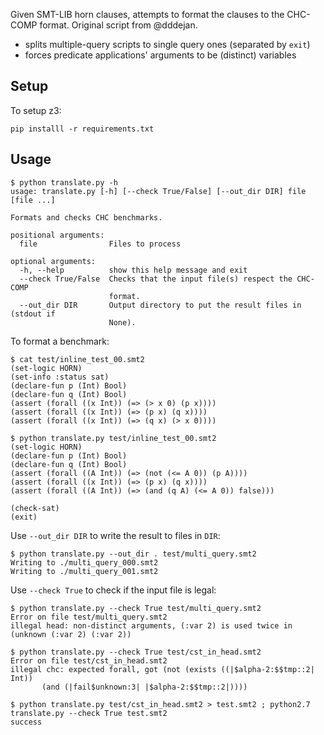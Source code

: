 Given SMT-LIB horn clauses, attempts to format the clauses to the CHC-COMP format. Original script from @dddejan.

- splits multiple-query scripts to single query ones (separated by `exit`)
- forces predicate applications' arguments to be (distinct) variables

## Setup

To setup z3:

```
pip installl -r requirements.txt
```

## Usage

```
$ python translate.py -h
usage: translate.py [-h] [--check True/False] [--out_dir DIR] file [file ...]

Formats and checks CHC benchmarks.

positional arguments:
  file                Files to process

optional arguments:
  -h, --help          show this help message and exit
  --check True/False  Checks that the input file(s) respect the CHC-COMP
                      format.
  --out_dir DIR       Output directory to put the result files in (stdout if
                      None).
```

To format a benchmark:

```
$ cat test/inline_test_00.smt2
(set-logic HORN)
(set-info :status sat)
(declare-fun p (Int) Bool)
(declare-fun q (Int) Bool)
(assert (forall ((x Int)) (=> (> x 0) (p x))))
(assert (forall ((x Int)) (=> (p x) (q x))))
(assert (forall ((x Int)) (=> (q x) (> x 0))))

$ python translate.py test/inline_test_00.smt2
(set-logic HORN)
(declare-fun p (Int) Bool)
(declare-fun q (Int) Bool)
(assert (forall ((A Int)) (=> (not (<= A 0)) (p A))))
(assert (forall ((x Int)) (=> (p x) (q x))))
(assert (forall ((A Int)) (=> (and (q A) (<= A 0)) false)))

(check-sat)
(exit)
```

Use `--out_dir DIR` to write the result to files in `DIR`:

```
$ python translate.py --out_dir . test/multi_query.smt2
Writing to ./multi_query_000.smt2
Writing to ./multi_query_001.smt2
```

Use `--check True` to check if the input file is legal:

```
$ python translate.py --check True test/multi_query.smt2
Error on file test/multi_query.smt2
illegal head: non-distinct arguments, (:var 2) is used twice in (unknown (:var 2) (:var 2))

$ python translate.py --check True test/cst_in_head.smt2
Error on file test/cst_in_head.smt2
illegal chc: expected forall, got (not (exists ((|$alpha-2:$$tmp::2| Int))
       (and (|fail$unknown:3| |$alpha-2:$$tmp::2|))))

$ python translate.py test/cst_in_head.smt2 > test.smt2 ; python2.7 translate.py --check True test.smt2
success
```
